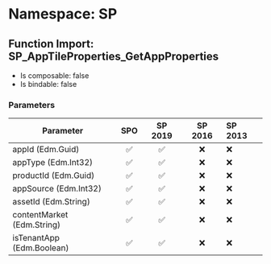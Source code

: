# Namespace: SP

## Function Import: SP_AppTileProperties_GetAppProperties

- Is composable: false
- Is bindable: false

### Parameters

Parameter | SPO | SP 2019 | SP 2016 | SP 2013
----------|:---:|:-------:|:-------:|:-------
appId (Edm.Guid) | ✅ | ✅ | ❌ | ❌
appType (Edm.Int32) | ✅ | ✅ | ❌ | ❌
productId (Edm.Guid) | ✅ | ✅ | ❌ | ❌
appSource (Edm.Int32) | ✅ | ✅ | ❌ | ❌
assetId (Edm.String) | ✅ | ✅ | ❌ | ❌
contentMarket (Edm.String) | ✅ | ✅ | ❌ | ❌
isTenantApp (Edm.Boolean) | ✅ | ✅ | ❌ | ❌